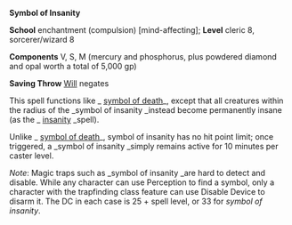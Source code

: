  **Symbol of Insanity**

**School** enchantment (compulsion) [mind-affecting]; **Level** cleric 8, sorcerer/wizard 8

**Components** V, S, M (mercury and phosphorus, plus powdered diamond and opal worth a total of 5,000 gp)

**Saving Throw** [Will](../combat.md#_will) negates

This spell functions like _ [symbol of death](symbolOfDeath.md#_symbol-of-death)_, except that all creatures within the radius of the _symbol of insanity _instead become permanently insane (as the _ [insanity](insanity.md#_insanity) _spell).

Unlike _ [symbol of death](symbolOfDeath.md#_symbol-of-death)_, symbol of insanity has no hit point limit; once triggered, a _symbol of insanity _simply remains active for 10 minutes per caster level.

_Note_: Magic traps such as _symbol of insanity _are hard to detect and disable. While any character can use Perception to find a symbol, only a character with the trapfinding class feature can use Disable Device to disarm it. The DC in each case is 25 + spell level, or 33 for _symbol of insanity_.

